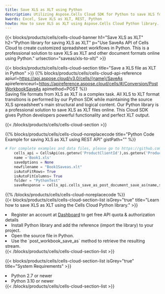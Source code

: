 ```yaml
---
title: Save XLS as XLT using Python 
description: Utilizing Aspose.Cells Cloud SDK for Python to save XLS format file as XLT format file. 
kwords: Excel, Save XLS as XLT, REST, Python
howto: How to save XLS as XLT using Aspose.Cells Cloud Python library.
---
```



{{< blocks/products/cells/cells-cloud-banner h1="Save XLS as XLT" h2="Python library for saving XLS as XLT" p="Use SaveAs API of Cells Cloud to create customized spreadsheet workflows in Python. This is a professional solution to save XLS as XLT and other document formats online using Python." urlsection="saveas/xls-to-xlt/" >}}

{{< blocks/products/cells/cells-cloud-section  title="Save a XLS file as XLT in Python" >}}
{{% blocks/products/cells/cells-cloud-api-reference  apiurl=https://api.aspose.cloud/v3.0/cells/{name}/SaveAs  apireferenceurl=https://apireference.aspose.cloud/cells/#/Conversion/PostWorkbookSaveAs  apimethod=POST %}}
<br/>
Saving file formats from XLS as XLT is a complex task. All XLS to XLT format transitions is performed by our Python SDK while maintaining the source XLS spreadsheet's main structural and logical content. Our Python library is a professional solution to save XLS as XLT files online. This Cloud SDK gives Python developers powerful functionality and perfect XLT output.

{{< /blocks/products/cells/cells-cloud-section >}}

{{% blocks/products/cells/cells-cloud-noreplacecode title="Python Code Example for saving XLS as XLT using REST API" gistPath="" %}}
  
```python
# For complete examples and data files, please go to https://github.com/aspose-cells-cloud/aspose-cells-cloud-python/
    cells_api = CellsApi(os.getenv('ProductClientId'),os.getenv('ProductClientSecret'))
    name ='Book1.xls'    
    saveOptions = None
    newfilename = "Book1Saveas.xlt"
    isAutoFitRows= True
    isAutoFitColumns= True
    folder = "PythonTest"
    saveResponse = cells_api.cells_save_as_post_document_save_as(name,save_options=saveOptions, newfilename=(folder +'/' + newfilename),folder=folder)
```
  
{{% /blocks/products/cells/cells-cloud-noreplacecode  %}}
<br/>
{{< blocks/products/cells/cells-cloud-section-list isGrey="true"  title="Learn how to save XLS as XLT using the Cells Cloud Python library." >}}
<li>Register an account at <a href="https://dashboard.aspose.cloud/">Dashboard</a> to get free API quota & authorization details</li>
<li>Install Python library and add the reference (import the library) to your project.</li>
<li>Open the source file in Python.</li>
<li>Use the `post_workbook_save_as` method to retrieve the resulting stream.</li>
{{< /blocks/products/cells/cells-cloud-section-list >}}

{{< blocks/products/cells/cells-cloud-section-list isGrey="true"  title="System Requirements" >}}
<li>Python 2.7 or newer</li>
<li>Python 3.10 or newer</li>
{{< /blocks/products/cells/cells-cloud-section-list >}}
